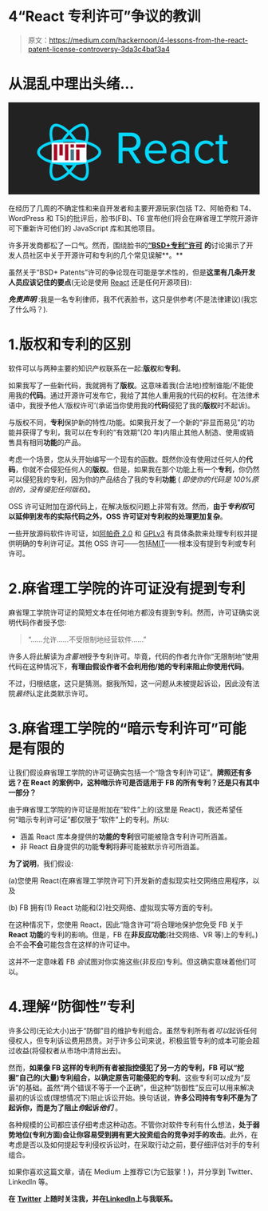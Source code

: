 # 4“React 专利许可”争议的教训

> 原文：<https://medium.com/hackernoon/4-lessons-from-the-react-patent-license-controversy-3da3c4baf3a4>

# 从混乱中理出头绪…

![](img/b5813f5f965f5d978a9bfc2ba16a34ec.png)

在经历了几周的不确定性和来自开发者和主要开源玩家(包括 T2、阿帕奇和 T4、WordPress 和 T5)的批评后，脸书(FB)、T6 宣布他们将会在麻省理工学院开源许可下重新许可他们的 JavaScript 库和其他项目。

许多开发商都松了一口气。然而，围绕脸书的[**“BSD+专利”许可**](https://blog.cloudboost.io/3-points-to-consider-before-migrating-away-from-react-because-of-facebooks-bsd-patent-license-b4a32562d268) **的**讨论揭示了开发人员社区中关于开源许可和专利的几个常见误解**。**

虽然关于“BSD+ Patents”许可的争论现在可能是学术性的，但是**这里有几条开发人员应该记住的要点**(无论是使用 [React](https://hackernoon.com/tagged/react) 还是任何开源项目):

***免责声明*** :我是一名专利律师，我不代表脸书，这只是供参考(不是法律建议)(我忘了什么吗？).

# 1.版权和专利的区别

软件可以与两种主要的知识产权联系在一起:**版权**和**专利**。

如果我写了一些新代码，我就拥有了**版权**。这意味着我(合法地)控制谁能/不能使用我的**代码**。通过开源许可发布它，我给了其他人重用我的代码的权利。在法律术语中，我授予他人‘版权许可’(承诺当你使用我的**代码**侵犯了我的**版权**时不起诉)。

与版权不同，**专利**保护新的特性/功能。如果我开发了一个新的“非显而易见”的功能并获得了专利，我可以在专利的“有效期”(20 年)内阻止其他人制造、使用或销售具有相同**功能**的产品。

考虑一个场景，您从头开始编写一个现有的函数。既然你没有使用过任何人的**代码**，你就不会侵犯任何人的**版权**。但是，如果我在那个功能上有一个**专利**，你仍然可以侵犯我的专利，因为你的产品结合了我的专利**功能** ( *即使你的代码是 100%原创的，没有侵犯任何版权*)。

OSS 许可证附加在源代码上，在解决版权问题上非常有效。然而，**由于*专利权*可以延伸到发布的实际代码之外，OSS 许可证对专利权的处理更加复杂**。

一些开放源码软件许可证，如[阿帕奇 2.0](http://www.apache.org/licenses/LICENSE-2.0) 和 [GPLv3](http://www.gnu.org/licenses/gpl.html) 有具体条款来处理专利权并提供明确的专利许可证。其他 OSS 许可——包括[MIT](https://spdx.org/licenses/MIT)——根本没有提到专利或专利许可。

# 2.麻省理工学院的许可证没有提到专利

麻省理工学院许可证的简短文本在任何地方都没有提到专利。然而，许可证确实说明代码作者授予您:

> “……允许……不受限制地经营软件……”

许多人将此解读为*含蓄地*授予专利许可。毕竟，代码的作者允许你“无限制地”使用代码在这种情况下，**有理由假设作者不会利用他/她的专利来阻止你使用代码**。

不过，归根结底，这只是猜测。据我所知，这一问题从未被提起诉讼，因此没有法院*最终*认定此类默示许可。

# 3.麻省理工学院的“暗示专利许可”可能是有限的

让我们假设麻省理工学院的许可证确实包括一个“隐含专利许可证”。**牌照还有多远？在 React 的案例中，这种暗示许可是否适用于 FB 的所有专利？还是只有其中一部分？**

由于麻省理工学院的许可证是附加在“软件”上的(这里是 React)，我还希望任何“暗示专利许可证”都仅限于“软件”上的专利。所以:

*   涵盖 React 库本身提供的**功能的专利**很可能被隐含专利许可所涵盖。
*   非 React 自身提供的功能**专利**将**非**可能被默示许可所涵盖。

**为了说明**，我们假设:

(a)您使用 React(在麻省理工学院许可下)开发新的虚拟现实社交网络应用程序，以及

(b) FB 拥有(1) React 功能和(2)社交网络、虚拟现实等方面的专利。

在这种情况下，您使用 React，因此“隐含许可”将合理地保护您免受 FB 关于 **React 功能**的专利的影响。但是，FB 在**非反应功能**(社交网络、VR 等)上的专利。)会不会**不会**可能包含在这样的许可证中。

这并不一定意味着 FB *会*试图对你实施这些(非反应)专利。但这确实意味着他们可以。

# 4.理解“防御性”专利

许多公司(无论大小)出于“防御”目的维护专利组合。虽然专利所有者*可以*起诉任何侵权人，但专利诉讼费用昂贵。对于许多公司来说，积极监管专利的成本可能会超过收益(将侵权者从市场中清除出去)。

然而，**如果像 FB 这样的专利所有者被指控侵犯了另一方的专利，FB 可以“挖掘”自己的(大量)专利组合，以确定原告可能侵犯的专利**。这些专利可以成为“反诉”的基础。虽然“两个错误不等于一个正确”，但这种“防御性”反应可以用来解决最初的诉讼或(理想情况下)阻止诉讼开始。换句话说，**许多公司持有专利不是为了起诉你，而是为了阻止*你*起诉*他们*** 。

各种规模的公司都应该仔细考虑这种动态。不管你对软件专利有什么想法，**处于弱势地位(专利方面)会让你容易受到拥有更大投资组合的竞争对手的攻击**。此外，在考虑是否以及如何提起专利侵权诉讼时，在采取行动之前，要仔细评估对手的专利组合。

如果你喜欢这篇文章，请在 Medium 上推荐它(为它鼓掌！)，并分享到 Twitter、LinkedIn 等。

**在** [**Twitter**](https://twitter.com/ArielR_IP) **上随时关注我，并在**[**LinkedIn**](https://www.linkedin.com/in/ariel-reinitz-9149b53)**上与我联系。**